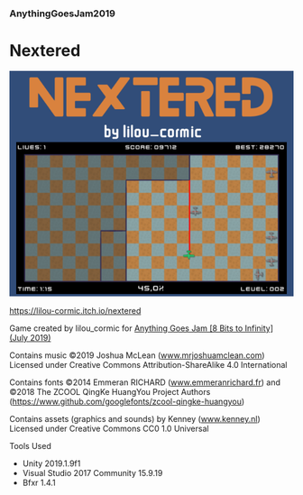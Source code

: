 ### AnythingGoesJam2019

# Nextered

![](Anything%20Goes%20Jam%202019/Cover.png)

https://lilou-cormic.itch.io/nextered

Game created by lilou_cormic for [Anything Goes Jam [8 Bits to Infinity] (July 2019)](https://itch.io/jam/anything-goes-jam-8-bits-to-infinity)

Contains music ©2019 Joshua McLean (www.mrjoshuamclean.com) Licensed under Creative Commons Attribution-ShareAlike 4.0 International

Contains fonts ©2014 Emmeran RICHARD (www.emmeranrichard.fr)
and ©2018 The ZCOOL QingKe HuangYou Project Authors (https://www.github.com/googlefonts/zcool-qingke-huangyou)

Contains assets (graphics and sounds) by Kenney (www.kenney.nl) Licensed under Creative Commons CC0 1.0 Universal

Tools Used
- Unity 2019.1.9f1
- Visual Studio 2017 Community 15.9.19
- Bfxr 1.4.1
